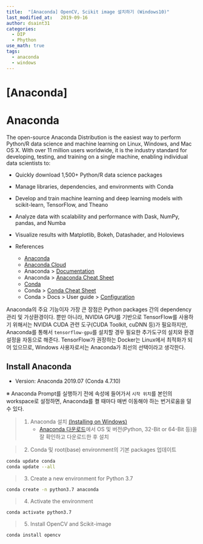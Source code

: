 ```yaml
---
title:  "[Anaconda] OpenCV, Scikit image 설치하기 (Windows10)"
last_modified_at:   2019-09-16
author: dsaint31
categories: 
  - DIP
  - Phython
use_math: true
tags: 
  - anaconda
  - windows
---
```


# [Anaconda]
# Anaconda


The open-source Anaconda Distribution is the easiest way to perform Python/R data science and machine learning on Linux, Windows, and Mac OS X. With over 11 million users worldwide, it is the industry standard for developing, testing, and training on a single machine, enabling individual data scientists to:


* Quickly download 1,500+ Python/R data science packages
* Manage libraries, dependencies, and environments with Conda
* Develop and train machine learning and deep learning models with scikit-learn, TensorFlow, and Theano
* Analyze data with scalability and performance with Dask, NumPy, pandas, and Numba
* Visualize results with Matplotlib, Bokeh, Datashader, and Holoviews


* References
   * [Anaconda](https://www.anaconda.com)
   * [Anaconda Cloud](https://anaconda.org/)
   * Anaconda > [Documentation](https://docs.anaconda.com/anaconda/)
   * Anaconda > [Anaconda Cheat Sheet](https://docs.anaconda.com/_downloads/9ee215ff15fde24bf01791d719084950/Anaconda-Starter-Guide.pdf)
   * [Conda](https://docs.conda.io/projects/conda/en/latest/index.html)
   * Conda > [Conda Cheat Sheet](https://docs.conda.io/projects/conda/en/latest/_downloads/1f5ecf5a87b1c1a8aaf5a7ab8a7a0ff7/conda-cheatsheet.pdf)
   * Conda > Docs > User guide > [Configuration](https://docs.conda.io/projects/conda/en/latest/user-guide/configuration/index.html)


Anaconda의 주요 기능이자 가장 큰 장점은 Python packages 간의 dependency 관리 및 가상환경이다. 뿐만 아니라, NVIDIA GPU를 기반으로 TensorFlow를 사용하기 위해서는 NVIDIA CUDA 관련 도구(CUDA Toolkit, cuDNN 등)가 필요하지만, Anaconda를 통해서 `tensorflow-gpu`를 설치할 경우 필요한 추가도구의 설치와 환경설정을 자동으로 해준다. TensorFlow가 권장하는 Docker는 Linux에서 최적화가 되어 있으므로, Windows 사용자로서는 Anaconda가 최선의 선택이라고 생각한다.


## Install Anaconda


* Version: Anaconda 2019.07 (Conda 4.7.10)


※ Anaconda Prompt를 실행하기 전에 속성에 들어가서 `시작 위치`를 본인의 workspace로 설정하면, Anaconda를 켤 때마다 매번 이동해야 하는 번거로움을 덜 수 있다.


> 1. Anaconda 설치 [(Installing on Windows)](https://docs.anaconda.com/anaconda/install/windows/)
>     * [Anaconda 다운로드](https://www.anaconda.com/distribution/#download-section)에서 OS 및 버전(Python, 32-Bit or 64-Bit 등)을 잘 확인하고 다운로드한 후 설치


> 2. Conda 및 root(base) environment의 기본 packages 업데이트


```bash
conda update conda
conda update --all
```


> 3. Create a new environment for Python 3.7


```bash
conda create -n python3.7 anaconda
```


> 4. Activate the environment


```bash
conda activate python3.7
```


> 5. Install OpenCV and Scikit-image


```bash
conda install opencv
```
